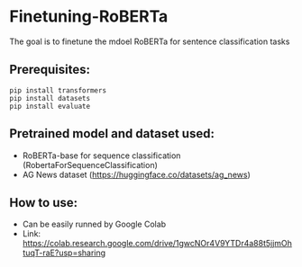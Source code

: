 # Finetuning-RoBERTa
The goal is to finetune the mdoel RoBERTa for sentence classification tasks

## Prerequisites:
```
pip install transformers
pip install datasets
pip install evaluate
```
## Pretrained model and dataset used:
* RoBERTa-base for sequence classification (RobertaForSequenceClassification)
* AG News dataset (https://huggingface.co/datasets/ag_news)

## How to use:
* Can be easily runned by Google Colab
* Link: https://colab.research.google.com/drive/1gwcNOr4V9YTDr4a88t5jjmOhtuqT-raE?usp=sharing
